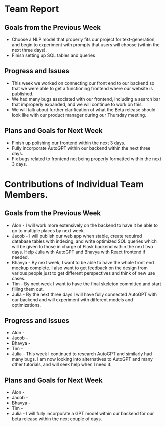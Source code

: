 # Team Report
## Goals from the Previous Week
* Choose a NLP model that properly fits our project for text-generation, and begin to experiment with prompts that users will choose (within the next three days).
* Finish setting up SQL tables and queries

## Progress and Issues
* This week we worked on connecting our front end to our backend so that we were able to get a functioning frontend where our website is published.
* We had many bugs associated with our frontend, including a search bar that improperly expanded, and we will continue to work on this.
* We will talk about further clarification of what the Beta release should look like with our product manager during our Thursday meeting.

## Plans and Goals for Next Week
* Finish up polishing our frontend within the next 3 days.
* Fully incorporate AutoGPT within our backend within the next three days.
* Fix bugs related to frontend not being properly formatted within the next 3 days.





# Contributions of Individual Team Members.
## Goals from the Previous Week
* Alon - I will work more extensively on the backend to have it be able to go to multiple places by next week.
* Jacob - I will publish our web app when stable, create required database tables with indexing, and write optimized SQL queries which will be given to those in charge of Flask backend within the next two days. Help Julia with AutoGPT and Bhavya with React frontend if needed.
* Bhavya - By next week, I want to be able to have the whole front end mockup complete. I also want to get feedback on the design from various people just to get different perspectives and think of new use cases.
* Tim -  By next week I want to have the final skeleton committed and start filling them out.
* Julia - By the next three days I will have fully connected AutoGPT with our backend and will experiment with different models and optimizations.

## Progress and Issues
* Alon - 
* Jacob - 
* Bhavya - 
* Tim - 
* Julia - This week I continued to research AutoGPT and similarly had many bugs. I am now looking into alternatives to AutoGPT and many other tutorials, and will seek help when I need it.


## Plans and Goals for Next Week
* Alon - 
* Jacob - 
* Bhavya - 
* Tim - 
* Julia - I will fully incorporate a GPT model within our backend for our beta release within the next couple of days.
